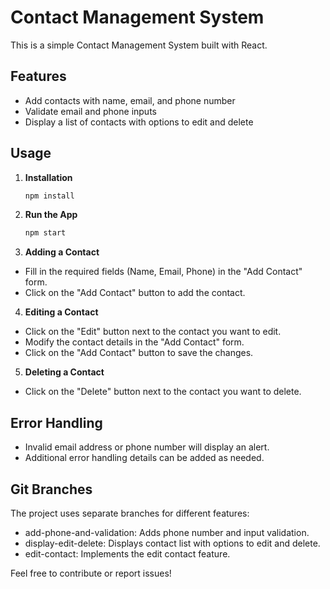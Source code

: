 # Contact Management System

This is a simple Contact Management System built with React.

## Features

- Add contacts with name, email, and phone number
- Validate email and phone inputs
- Display a list of contacts with options to edit and delete

## Usage

1. **Installation**

   ```bash
   npm install
   ```

2. **Run the App**

    ```bash
    npm start
     ```

3. **Adding a Contact**

- Fill in the required fields (Name, Email, Phone) in the "Add Contact" form.
- Click on the "Add Contact" button to add the contact.

4. **Editing a Contact**

- Click on the "Edit" button next to the contact you want to edit.
- Modify the contact details in the "Add Contact" form.
- Click on the "Add Contact" button to save the changes.

5. **Deleting a Contact**

- Click on the "Delete" button next to the contact you want to delete.

## Error Handling

- Invalid email address or phone number will display an alert.
- Additional error handling details can be added as needed.

## Git Branches

The project uses separate branches for different features:
- add-phone-and-validation: Adds phone number and input validation.
- display-edit-delete: Displays contact list with options to edit and delete.
- edit-contact: Implements the edit contact feature.


Feel free to contribute or report issues!